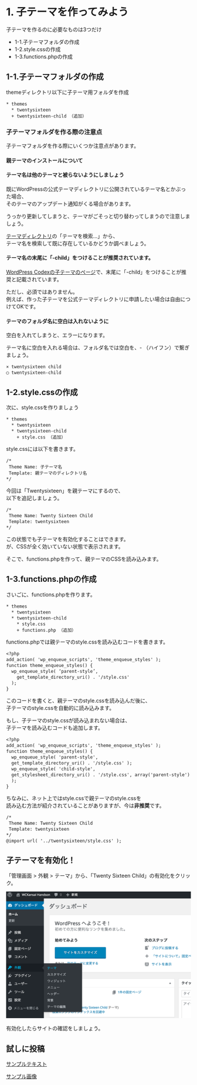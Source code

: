 # 1. 子テーマを作ってみよう

子テーマを作るのに必要なものは3つだけ

* 1-1.子テーマフォルダの作成
* 1-2.style.cssの作成
* 1-3.functions.phpの作成

## 1-1.子テーマフォルダの作成

themeディレクトリ以下に子テーマ用フォルダを作成

```
* themes
  * twentysixteen
  + twentysixteen-child （追加）
```

### 子テーマフォルダを作る際の注意点

子テーマフォルダを作る際にいくつか注意点があります。

#### 親テーマのインストールについて



#### テーマ名は他のテーマと被らないようにしましょう

既にWordPressの公式テーマディレクトリに公開されているテーマ名とかぶった場合、  
そのテーマのアップデート通知がくる場合があります。

うっかり更新してしまうと、テーマがごそっと切り替わってしまうので注意しましょう。

[テーマディレクトリ](https://ja.wordpress.org/themes/)の「テーマを検索...」から、  
テーマ名を検索して既に存在しているかどうか調べましょう。

#### テーマ名の末尾に「-child」をつけることが推奨されています。

[WordPress Codexの子テーマのページ](https://wpdocs.osdn.jp/%E5%AD%90%E3%83%86%E3%83%BC%E3%83%9E#.E5.AD.90.E3.83.86.E3.83.BC.E3.83.9E.E3.81.AE.E4.BD.9C.E3.82.8A.E6.96.B9)で、末尾に「-child」をつけることが推奨と記載されています。

ただし、必須ではありません。  
例えば、作った子テーマを公式テーマディレクトリに申請したい場合は自由につけてOKです。

#### テーマのフォルダ名に空白は入れないように

空白を入れてしまうと、エラーになります。

テーマ名に空白を入れる場合は、フォルダ名では空白を、- （ハイフン）で繋ぎましょう。

```
× twentysixteen child
◯ twentysixteen-child
```
## 1-2.style.cssの作成

次に、style.cssを作りましょう

```
* themes
  * twentysixteen
  * twentysixteen-child
    + style.css （追加）
```

style.cssには以下を書きます。

```
/*
 Theme Name: 子テーマ名
 Template: 親テーマのディレクトリ名
*/
```

今回は「Twentysixteen」を親テーマにするので、  
以下を追記しましょう。

```
/*
 Theme Name: Twenty Sixteen Child
 Template: twentysixteen
*/
```

この状態でも子テーマを有効化することはできます。  
が、CSSが全く効いていない状態で表示されます。

そこで、functions.phpを作って、親テーマのCSSを読み込みます。

## 1-3.functions.phpの作成

さいごに、functions.phpを作ります。

```
* themes
  * twentysixteen
  * twentysixteen-child
    * style.css
    + functions.php （追加）
```

functions.phpでは親テーマのstyle.cssを読み込むコードを書きます。

```
<?php
add_action( 'wp_enqueue_scripts', 'theme_enqueue_styles' );
function theme_enqueue_styles() {
  wp_enqueue_style( ‘parent-style’,
    get_template_directory_uri() . '/style.css'
  );
}
```

このコードを書くと、親テーマのstyle.cssを読み込んだ後に、  
子テーマのstyle.cssを自動的に読み込みます。

もし、子テーマのstyle.cssが読み込まれない場合は、  
子テーマを読み込むコードも追加します。

```
<?php
add_action( 'wp_enqueue_scripts', 'theme_enqueue_styles' );
function theme_enqueue_styles() {
  wp_enqueue_style( 'parent-style',
  get_template_directory_uri() . '/style.css' );
  wp_enqueue_style( 'child-style',
  get_stylesheet_directory_uri() . '/style.css', array('parent-style')
  );
}
```

ちなみに、ネット上ではstyle.cssで親テーマのstyle.cssを  
読み込む方法が紹介されていることがありますが、今は**非推奨**です。


```
/*
 Theme Name: Twenty Sixteen Child
 Template: twentysixteen
*/
@import url( '../twentysixteen/style.css' );
```

## 子テーマを有効化！

「管理画面 > 外観 > テーマ」から、「Twenty Sixteen Child」の有効化をクリック。  

<img src="https://raw.githubusercontent.com/wckansai2016/child-theme-hands-on/doc/data/images/child-theme-handson-img1.png" width="600px">

有効化したらサイトの確認をしましょう。

## 試しに投稿

[サンプルテキスト](https://github.com/wckansai2016/child-theme-hands-on/blob/doc/data/text/dummytext.md)

[サンプル画像](https://github.com/wckansai2016/child-theme-hands-on/blob/doc/data/images/wc-thumbnail.png)
